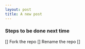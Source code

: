 ```yaml
---
layout: post
title: A new post
---
```


### Steps to be done next time
[] Fork the repo
[] Rename the repo
[] 
